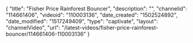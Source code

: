 {
    "title": "Fisher Price Rainforest Bouncer",
    "description": "",
    "channelid": "114661406",
    "videoid": "110003136",
    "date_created": "1502524892",
    "date_modified": "1517249409",
    "type": "captivate",
    "layout": "channelVideo",
    "url": "\/latest-videos\/fisher-price-rainforest-bouncer\/114661406-110003136"
}